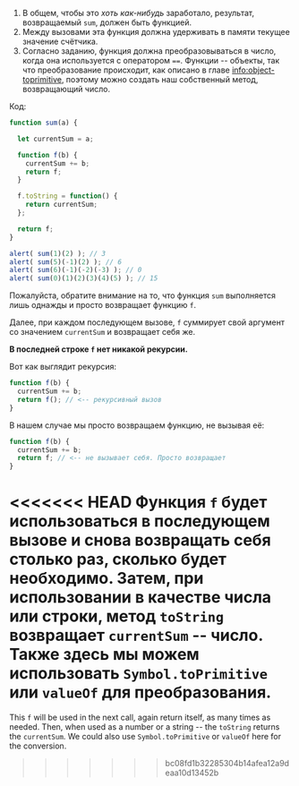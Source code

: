 
1. В общем, чтобы это *хоть как-нибудь* заработало, результат, возвращаемый `sum`, должен быть функцией.
2. Между вызовами эта функция должна удерживать в памяти текущее значение счётчика.
3. Согласно заданию, функция должна преобразовываться в число, когда она используется с оператором `==`. Функции -- объекты, так что преобразование происходит, как описано в главе <info:object-toprimitive>, поэтому можно создать наш собственный метод, возвращающий число.

Код:

```js demo run
function sum(a) {

  let currentSum = a;

  function f(b) {
    currentSum += b;
    return f;
  }

  f.toString = function() {
    return currentSum;
  };

  return f;
}

alert( sum(1)(2) ); // 3
alert( sum(5)(-1)(2) ); // 6
alert( sum(6)(-1)(-2)(-3) ); // 0
alert( sum(0)(1)(2)(3)(4)(5) ); // 15
```

Пожалуйста, обратите внимание на то, что функция `sum` выполняется лишь однажды и просто возвращает функцию `f`.

Далее, при каждом последующем вызове, `f` суммирует свой аргумент со значением `currentSum` и возвращает себя же. 

**В последней строке `f` нет никакой рекурсии.**

Вот как выглядит рекурсия:

```js
function f(b) {
  currentSum += b;
  return f(); // <-- рекурсивный вызов
}
```

В нашем случае мы просто возвращаем функцию, не вызывая её:

```js
function f(b) {
  currentSum += b;
  return f; // <-- не вызывает себя. Просто возвращает 
}
```

<<<<<<< HEAD
Функция `f` будет использоваться в последующем вызове и снова возвращать себя столько раз, сколько будет необходимо. Затем, при использовании в качестве числа или строки, метод `toString` возвращает `currentSum` -- число. Также здесь мы можем использовать `Symbol.toPrimitive` или `valueOf` для преобразования.
=======
This `f` will be used in the next call, again return itself, as many times as needed. Then, when used as a number or a string -- the `toString` returns the `currentSum`. We could also use `Symbol.toPrimitive` or `valueOf` here for the conversion.
>>>>>>> bc08fd1b32285304b14afea12a9deaa10d13452b
